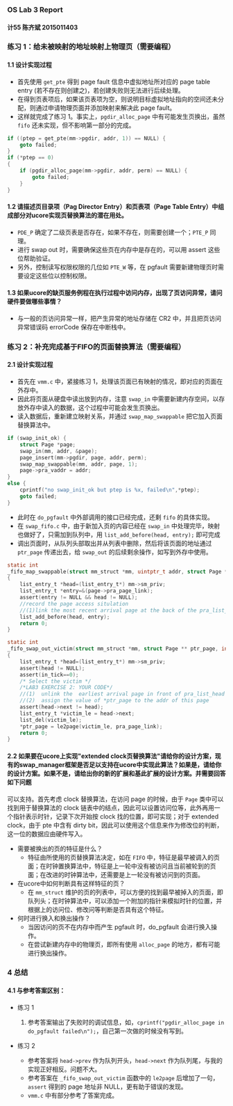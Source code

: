 ### OS Lab 3 Report

#### 计55  陈齐斌  2015011403

### 练习 1：给未被映射的地址映射上物理页（需要编程）

#### 1.1 设计实现过程

- 首先使用 `get_pte` 得到 page fault 信息中虚拟地址所对应的 page table entry (若不存在则创建之)，若创建失败则无法进行后续处理。
- 在得到页表项后，如果该页表项为空，则说明目标虚拟地址指向的空间还未分配，则通过申请物理页面并添加映射来解决此 page fault。
- 这样就完成了练习 1。事实上，`pgdir_alloc_page` 中有可能发生页换出，虽然 `fifo` 还未实现，但不影响第一部分的完成。

```c
if ((ptep = get_pte(mm->pgdir, addr, 1)) == NULL) {
    goto failed;
}
if (*ptep == 0)
{
    if (pgdir_alloc_page(mm->pgdir, addr, perm) == NULL) {
        goto failed;
    }
}
```

#### 1.2 请描述页目录项（Pag Director Entry）和页表项（Page Table Entry）中组成部分对ucore实现页替换算法的潜在用处。

- `PDE_P` 确定了二级页表是否存在，如果不存在，则需要创建一个；`PTE_P` 同理。
- 进行 swap out 时，需要确保这些页在内存中是存在的，可以用 assert 这些位帮助验证。
- 另外，控制读写权限权限的几位如 `PTE_W` 等，在 pgfault 需要新建物理页时需要设定这些位以控制权限。

#### 1.3 如果ucore的缺页服务例程在执行过程中访问内存，出现了页访问异常，请问硬件要做哪些事情？

- 与一般的页访问异常一样，把产生异常的地址存储在 CR2 中，并且把页访问异常错误码 errorCode 保存在中断栈中。

### 练习 2：补充完成基于FIFO的页面替换算法（需要编程）

#### 2.1 设计实现过程

- 首先在 `vmm.c` 中，紧接练习 1，处理该页面已有映射的情况，即对应的页面在外存中。
- 因此将页面从硬盘中读出放到内存，注意 `swap_in` 中需要新建内存空间，以存放外存中读入的数据，这个过程中可能会发生页换出。
- 读入数据后，重新建立映射关系，并通过 `swap_map_swappable` 把它加入页面替换算法中。

```c
if (swap_init_ok) {
    struct Page *page;
    swap_in(mm, addr, &page);
    page_insert(mm->pgdir, page, addr, perm);
    swap_map_swappable(mm, addr, page, 1);
    page->pra_vaddr = addr;
}
else {
    cprintf("no swap_init_ok but ptep is %x, failed\n",*ptep);
    goto failed;
}
```

- 此时在 `do_pgfault` 中外部调用的接口已经完成，还剩 `fifo` 的具体实现。
- 在 `swap_fifo.c` 中，由于新加入页的内容已经在 `swap_in` 中处理完毕，映射也做好了，只需加到队列中，用 `list_add_before(head, entry);` 即可完成
- 调出页面时，从队列头部取出并从列表中删除，然后将该页面的地址通过 `ptr_page` 传递出去，给 `swap_out` 的后续剩余操作，如写到外存中使用。

```c
static int
_fifo_map_swappable(struct mm_struct *mm, uintptr_t addr, struct Page *page, int swap_in)
{
    list_entry_t *head=(list_entry_t*) mm->sm_priv;
    list_entry_t *entry=&(page->pra_page_link);
    assert(entry != NULL && head != NULL);
    //record the page access situlation
    //(1)link the most recent arrival page at the back of the pra_list_head qeueue.
    list_add_before(head, entry);
    return 0;
}
```

```c
static int
_fifo_swap_out_victim(struct mm_struct *mm, struct Page ** ptr_page, int in_tick)
{
    list_entry_t *head=(list_entry_t*) mm->sm_priv;
    assert(head != NULL);
    assert(in_tick==0);
    /* Select the victim */
    /*LAB3 EXERCISE 2: YOUR CODE*/ 
    //(1)  unlink the  earliest arrival page in front of pra_list_head qeueue
    //(2)  assign the value of *ptr_page to the addr of this page
    assert(head->next != head);
    list_entry_t *victim_le = head->next;
    list_del(victim_le);
    *ptr_page = le2page(victim_le, pra_page_link);
    return 0;
}
```

#### 2.2 如果要在ucore上实现"extended clock页替换算法"请给你的设计方案，现有的swap_manager框架是否足以支持在ucore中实现此算法？如果是，请给你的设计方案。如果不是，请给出你的新的扩展和基此扩展的设计方案。并需要回答如下问题

可以支持。首先考虑 clock 替换算法，在访问 page 的时候，由于 `Page` 类中可以找到用于替换算法的 clock 链表中的结点，因此可以设置访问位等，此外再用一个指针表示时针，记录下次开始按 clock 找的位置，即可实现；对于 extended clock，由于 pte 中含有 dirty bit，因此可以使用这个信息来作为修改位的判断，这一位的数据应由硬件写入。

- 需要被换出的页的特征是什么？
  - 特征由所使用的页替换算法决定，如在 `FIFO` 中，特征是最早被调入的页面；在时钟置换算法中，特征是上一轮中没有被访问且当前被轮到的页面；在改进的时钟算法中，还需要是上一轮没有被访问到的页面。
- 在ucore中如何判断具有这样特征的页？
  - 在 `mm_struct` 维护的页的列表中，可以方便的找到最早被掉入的页面，即队列头；在时钟算法中，可以添加一个附加的指针来模拟时针的位置，并根据上的访问位、修改问等判断是否具有这个特征。
- 何时进行换入和换出操作？
  - 当因访问的页不在内存中而产生 pgfault 时，do_pgfault 会进行换入操作。
  - 在尝试新建内存中的物理页，即所有使用 `alloc_page` 的地方，都有可能进行换出操作。

### 4 总结

#### 4.1 与参考答案区别：

- 练习 1
  1. 参考答案输出了失败时的调试信息，如，`cprintf("pgdir_alloc_page in do_pgfault failed\n");`，自己第一次做的时候没有写到。

- 练习 2
  - 参考答案将 `head->prev` 作为队列开头，`head->next` 作为队列尾，与我的实现正好相反。问题不大。
  - 参考答案在 `_fifo_swap_out_victim` 函数中的 `le2page` 后增加了一句，`assert` 得到的 page 地址非 NULL，更有助于错误的发现。
  - `vmm.c` 中有部分参考了答案完成。
